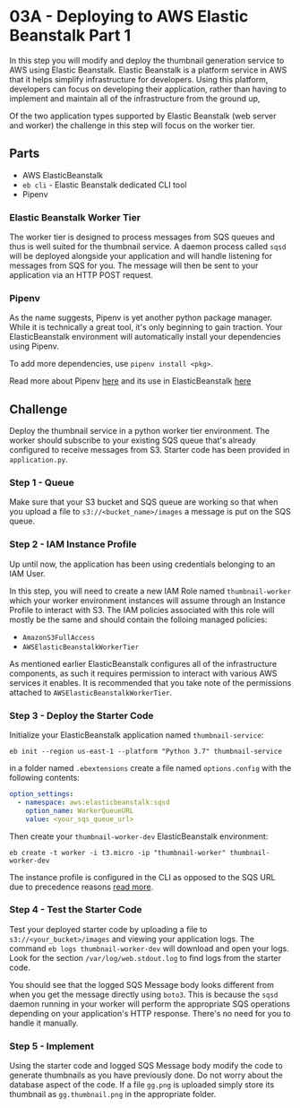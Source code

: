 # 03A - Deploying to AWS Elastic Beanstalk Part 1

In this step you will modify and deploy the thumbnail generation service to AWS using Elastic Beanstalk. Elastic Beanstalk is a platform service in AWS that it helps simplify infrastructure for developers. Using this platform, developers can focus on developing their application, rather than having to implement and maintain all of the infrastructure from the ground up,

Of the two application types supported by Elastic Beanstalk (web server and worker) the challenge in this step will focus on the worker tier.

## Parts

- AWS ElasticBeanstalk
- `eb cli` - Elastic Beanstalk dedicated CLI tool
- Pipenv

### Elastic Beanstalk Worker Tier

The worker tier is designed to process messages from SQS queues and thus is well suited for the thumbnail service. A daemon process called `sqsd` will be deployed alongside your application and will handle listening for messages from SQS for you. The message will then be sent to your application via an HTTP POST request.

### Pipenv

As the name suggests, Pipenv is yet another python package manager. While it is technically a great tool, it's only beginning to gain traction. Your ElasticBeanstalk environment will automatically install your dependencies using Pipenv.

To add more dependencies, use `pipenv install <pkg>`.

Read more about Pipenv [here](https://pipenv.pypa.io/en/latest/) and its use in ElasticBeanstalk [here](https://docs.aws.amazon.com/elasticbeanstalk/latest/dg/python-configuration-requirements.html)


## Challenge

Deploy the thumbnail service in a python worker tier environment. The worker should subscribe to your existing SQS queue that's already configured to receive messages from S3. Starter code has been provided in `application.py`.

### Step 1 - Queue

Make sure that your S3 bucket and SQS queue are working so that when you upload a file to `s3://<bucket_name>/images` a message is put on the SQS queue.

### Step 2 - IAM Instance Profile

Up until now, the application has been using credentials belonging to an IAM User. 

In this step, you will need to create a new IAM Role named `thumbnail-worker` which your worker environment instances will assume through an Instance Profile to interact with S3. The IAM policies associated with this role will mostly be the same and should contain the folloing managed policies:

- `AmazonS3FullAccess`
- `AWSElasticBeanstalkWorkerTier`

As mentioned earlier ElasticBeanstalk configures all of the infrastructure components, as such it requires permission to interact with various AWS services it enables. It is recommended that you take note of the permissions attached to `AWSElasticBeanstalkWorkerTier`.

### Step 3 - Deploy the Starter Code

Initialize your ElasticBeanstalk application named `thumbnail-service`:

`eb init --region us-east-1 --platform "Python 3.7" thumbnail-service`

in a folder named `.ebextensions` create a file named `options.config` with the following contents:

```yaml
option_settings:
  - namespace: aws:elasticbeanstalk:sqsd
    option_name: WorkerQueueURL
    value: <your_sqs_queue_url>
```

Then create your `thumbnail-worker-dev` ElasticBeanstalk environment:

`eb create -t worker -i t3.micro -ip "thumbnail-worker" thumbnail-worker-dev`

The instance profile is configured in the CLI as opposed to the SQS URL due to precedence reasons [read more](https://stackoverflow.com/questions/30669483/assign-role-to-instance-in-ebextensions).

### Step 4 - Test the Starter Code

Test your deployed starter code by uploading a file to `s3://<your_bucket>/images` and viewing your application logs. The command `eb logs thumbnail-worker-dev` will download and open your logs. Look for the section `/var/log/web.stdout.log` to find logs from the starter code. 

You should see that the logged SQS Message body looks different from when you get the message directly using `boto3`. This is because the `sqsd` daemon running in your worker will perform the appropriate SQS operations depending on your application's HTTP response. There's no need for you to handle it manually.

### Step 5 - Implement

Using the starter code and logged SQS Message body modify the code to generate thumbnails as you have previously done. Do not worry about the database aspect of the code. If a file `gg.png` is uploaded simply store its thumbnail as `gg.thumbnail.png` in the appropriate folder.